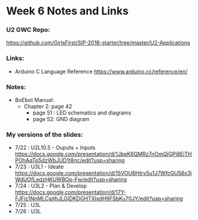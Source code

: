 # Week 6 Notes and Links

### U2 GWC Repo:
https://github.com/GirlsFirst/SIP-2018-starter/tree/master/U2-Applications

### Links:
- Arduino C Language Reference
	https://www.arduino.cc/reference/en/

### Notes:
- BoEbot Manual:
	- Chapter 2: page 42
		- page 51 : LED schematics and diagrams
		- page 52: GND diagram


### My versions of the slides:
- 7/22 : U2L10.5 - Ouputs + Inputs
	https://docs.google.com/presentation/d/1JbeK6QMRz7nOmQjGPi8EjTHPOhAqTp5dzWbJUD1t8nc/edit?usp=sharing
- 7/23 : U3L1 - Ideate
	https://docs.google.com/presentation/d/15VOU6Htrv5u1J7WfcGU56x3jWdUOfLedzHKUWBOp-Fw/edit?usp=sharing
- 7/24 : U3L2 - Plan & Develop
	https://docs.google.com/presentation/d/17Y-FJFiz1NnMLCjpthJLGIDKDGHTXIxdH9FSbKu70JY/edit?usp=sharing
- 7/25 : U3L
- 7/26 : U3L
